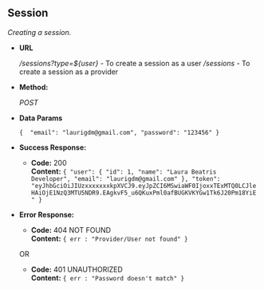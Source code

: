 **Session**
----
  _Creating a session._

* **URL**

  _/sessions?type=${user}_ - To create a session as a user
  _/sessions_ - To create a session as a provider

* **Method:**
  
  _POST_

* **Data Params**

  `{ 
	"email": "laurigdm@gmail.com",
	"password": "123456"
}
  `

* **Success Response:**
  
  * **Code:** 200 <br />
    **Content:**  `{ "user": {
                      "id": 1,
                      "name": "Laura Beatris Developer",
                      "email": "laurigdm@gmail.com"
                    },
                    "token": "eyJhbGciOiJIUzxxxxxxxkpXVCJ9.eyJpZCI6MSwiaWF0IjoxxTExMTQ0LCJleHAiOjE1NzQ3MTU5NDR9.EAgkvF5_u6QKuxPml0afBUGKVKYGw1Tk6J20Pm18YiE"
                    }`
              
* **Error Response:**

  * **Code:** 404 NOT FOUND <br />
    **Content:** `{ err : "Provider/User not found" }`

  OR

   * **Code:** 401 UNAUTHORIZED <br />
    **Content:** `{ err : "Password doesn't match" }`
